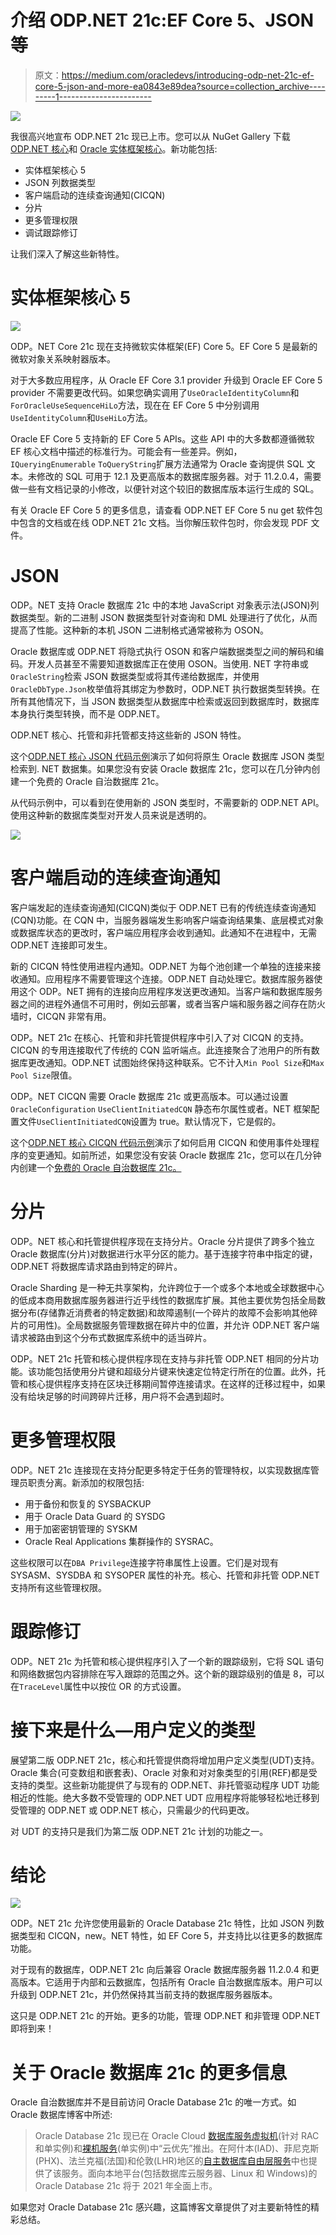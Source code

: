 # 介绍 ODP.NET 21c:EF Core 5、JSON 等

> 原文：<https://medium.com/oracledevs/introducing-odp-net-21c-ef-core-5-json-and-more-ea0843e89dea?source=collection_archive---------1----------------------->

![](img/dac818a4aeebce9c5683ac7ac6e72ec7.png)

我很高兴地宣布 ODP.NET 21c 现已上市。您可以从 NuGet Gallery 下载[ODP.NET 核心](https://www.nuget.org/packages/Oracle.ManagedDataAccess.Core/3.21.1)和 [Oracle 实体框架核心](https://www.nuget.org/packages/Oracle.EntityFrameworkCore/5.21.1)。新功能包括:

*   实体框架核心 5
*   JSON 列数据类型
*   客户端启动的连续查询通知(CICQN)
*   分片
*   更多管理权限
*   调试跟踪修订

让我们深入了解这些新特性。

# 实体框架核心 5

![](img/5fe7269b327f491cf7e559e38ca69db6.png)

ODP。NET Core 21c 现在支持微软实体框架(EF) Core 5。EF Core 5 是最新的微软对象关系映射器版本。

对于大多数应用程序，从 Oracle EF Core 3.1 provider 升级到 Oracle EF Core 5 provider 不需要更改代码。如果您确实调用了`UseOracleIdentityColumn`和`ForOracleUseSequenceHiLo`方法，现在在 EF Core 5 中分别调用`UseIdentityColumn`和`UseHiLo`方法。

Oracle EF Core 5 支持新的 EF Core 5 APIs。这些 API 中的大多数都遵循微软 EF 核心文档中描述的标准行为。可能会有一些差异。例如，`IQueryingEnumerable` `ToQueryString`扩展方法通常为 Oracle 查询提供 SQL 文本。未修改的 SQL 可用于 12.1 及更高版本的数据库服务器。对于 11.2.0.4，需要做一些有文档记录的小修改，以便针对这个较旧的数据库版本运行生成的 SQL。

有关 Oracle EF Core 5 的更多信息，请查看 ODP.NET EF Core 5 nu get 软件包中包含的文档或在线 ODP.NET 21c 文档。当你解压软件包时，你会发现 PDF 文件。

# JSON

ODP。NET 支持 Oracle 数据库 21c 中的本地 JavaScript 对象表示法(JSON)列数据类型。新的二进制 JSON 数据类型针对查询和 DML 处理进行了优化，从而提高了性能。这种新的本机 JSON 二进制格式通常被称为 OSON。

Oracle 数据库或 ODP.NET 将隐式执行 OSON 和客户端数据类型之间的解码和编码。开发人员甚至不需要知道数据库正在使用 OSON。当使用. NET 字符串或`OracleString`检索 JSON 数据类型或将其传递给数据库，并使用`OracleDbType.Json`枚举值将其绑定为参数时，ODP.NET 执行数据类型转换。在所有其他情况下，当 JSON 数据类型从数据库中检索或返回到数据库时，数据库本身执行类型转换，而不是 ODP.NET。

ODP.NET 核心、托管和非托管都支持这些新的 JSON 特性。

这个[ODP.NET 核心 JSON 代码示例](https://github.com/oracle/dotnet-db-samples/tree/master/session-demos/2021/cicqn-json)演示了如何将原生 Oracle 数据库 JSON 类型检索到. NET 数据集。如果您没有安装 Oracle 数据库 21c，您可以在几分钟内创建一个免费的 Oracle 自治数据库 21c。

从代码示例中，可以看到在使用新的 JSON 类型时，不需要新的 ODP.NET API。使用这种新的数据库类型对开发人员来说是透明的。

![](img/31ab22959b2727d5d645977a5fd15880.png)

# 客户端启动的连续查询通知

客户端发起的连续查询通知(CICQN)类似于 ODP.NET 已有的传统连续查询通知(CQN)功能。在 CQN 中，当服务器端发生影响客户端查询结果集、底层模式对象或数据库状态的更改时，客户端应用程序会收到通知。此通知不在进程中，无需 ODP.NET 连接即可发生。

新的 CICQN 特性使用进程内通知。ODP.NET 为每个池创建一个单独的连接来接收通知。应用程序不需要管理这个连接。ODP.NET 自动处理它。数据库服务器使用这个 ODP。NET 拥有的连接向应用程序发送更改通知。当客户端和数据库服务器之间的进程外通信不可用时，例如云部署，或者当客户端和服务器之间存在防火墙时，CICQN 非常有用。

ODP。NET 21c 在核心、托管和非托管提供程序中引入了对 CICQN 的支持。CICQN 的专用连接取代了传统的 CQN 监听端点。此连接聚合了池用户的所有数据库更改通知。ODP.NET 试图始终保持这种联系。它不计入`Min Pool Size`和`Max Pool Size`限值。

ODP。NET CICQN 需要 Oracle 数据库 21c 或更高版本。可以通过设置`OracleConfiguration` `UseClientInitiatedCQN` 静态布尔属性或者。NET 框架配置文件`UseClientInitiatedCQN`设置为 true。默认情况下，它是假的。

这个[ODP.NET 核心 CICQN 代码示例](https://github.com/oracle/dotnet-db-samples/tree/master/session-demos/2021/cicqn-json)演示了如何启用 CICQN 和使用事件处理程序的变更通知。如前所述，如果您没有安装 Oracle 数据库 21c，您可以在几分钟内创建一个[免费的 Oracle 自治数据库 21c。](https://www.oracle.com/cloud/free/)

# 分片

ODP。NET 核心和托管提供程序现在支持分片。Oracle 分片提供了跨多个独立 Oracle 数据库(分片)对数据进行水平分区的能力。基于连接字符串中指定的键，ODP.NET 将数据库请求路由到特定的碎片。

Oracle Sharding 是一种无共享架构，允许跨位于一个或多个本地或全球数据中心的低成本商用数据库服务器进行近乎线性的数据库扩展。其他主要优势包括全局数据分布(存储靠近消费者的特定数据)和故障遏制(一个碎片的故障不会影响其他碎片的可用性)。全局数据服务管理数据在碎片中的位置，并允许 ODP.NET 客户端请求被路由到这个分布式数据库系统中的适当碎片。

ODP。NET 21c 托管和核心提供程序现在支持与非托管 ODP.NET 相同的分片功能。该功能包括使用分片键和超级分片键来快速定位特定行所在的位置。此外，托管和核心提供程序支持在区块迁移期间暂停连接请求。在这样的迁移过程中，如果没有给块足够的时间跨碎片迁移，用户将不会遇到超时。

# 更多管理权限

ODP。NET 21c 连接现在支持分配更多特定于任务的管理特权，以实现数据库管理员职责分离。新添加的权限包括:

*   用于备份和恢复的 SYSBACKUP
*   用于 Oracle Data Guard 的 SYSDG
*   用于加密密钥管理的 SYSKM
*   Oracle Real Applications 集群操作的 SYSRAC。

这些权限可以在`DBA Privilege`连接字符串属性上设置。它们是对现有 SYSASM、SYSDBA 和 SYSOPER 属性的补充。核心、托管和非托管 ODP.NET 支持所有这些管理权限。

# 跟踪修订

ODP。NET 21c 为托管和核心提供程序引入了一个新的跟踪级别，它将 SQL 语句和网络数据包内容排除在写入跟踪的范围之外。这个新的跟踪级别的值是 8，可以在`TraceLevel`属性中以按位 OR 的方式设置。

# 接下来是什么—用户定义的类型

展望第二版 ODP.NET 21c，核心和托管提供商将增加用户定义类型(UDT)支持。Oracle 集合(可变数组和嵌套表)、Oracle 对象和对对象类型的引用(REF)都是受支持的类型。这些新功能提供了与现有的 ODP.NET、非托管驱动程序 UDT 功能相近的性能。绝大多数不受管理的 ODP.NET UDT 应用程序将能够轻松地迁移到受管理的 ODP.NET 或 ODP.NET 核心，只需最少的代码更改。

对 UDT 的支持只是我们为第二版 ODP.NET 21c 计划的功能之一。

# 结论

![](img/499e65ef498fbae6ef4bcf36133a549e.png)

ODP。NET 21c 允许您使用最新的 Oracle Database 21c 特性，比如 JSON 列数据类型和 CICQN，new。NET 特性，如 EF Core 5，并支持比以往更多的数据库功能。

对于现有的数据库，ODP.NET 21c 向后兼容 Oracle 数据库服务器 11.2.0.4 和更高版本。它适用于内部和云数据库，包括所有 Oracle 自治数据库版本。用户可以升级到 ODP.NET 21c，并仍然保持其当前支持的数据库服务器版本。

这只是 ODP.NET 21c 的开始。更多的功能，管理 ODP.NET 和非管理 ODP.NET 即将到来！

# 关于 Oracle 数据库 21c 的更多信息

Oracle 自治数据库并不是目前访问 Oracle Database 21c 的唯一方式。如 Oracle 数据库博客中所述:

> Oracle Database 21c 现已在 Oracle Cloud [数据库服务虚拟机](https://www.oracle.com/database/vm-cloud.html)(针对 RAC 和单实例)和[裸机服务](https://www.oracle.com/database/bare-metal-cloud.html)(单实例)中“云优先”推出。在阿什本(IAD)、菲尼克斯(PHX)、法兰克福(法国)和伦敦(LHR)地区的[自主数据库自由层服务](https://www.oracle.com/cloud/free/)中也提供了该服务。面向本地平台(包括数据库云服务器、Linux 和 Windows)的 Oracle Database 21c 将于 2021 年全面上市。

如果您对 Oracle Database 21c 感兴趣，这篇博客文章提供了对主要新特性的精彩总结。